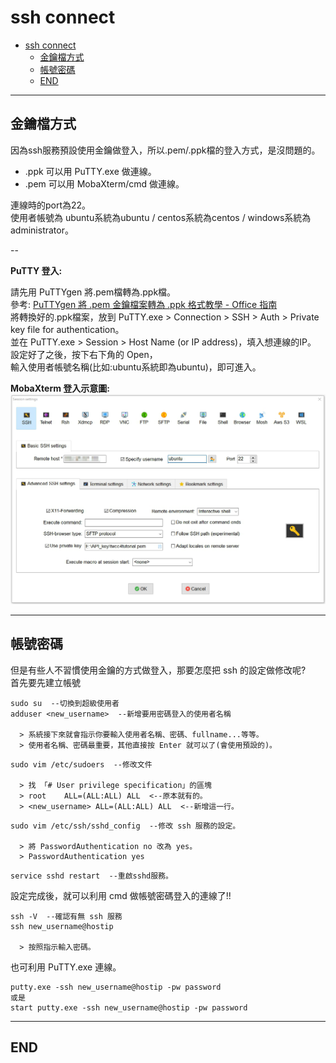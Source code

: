 # ssh connect

<!-- TOC -->

- [ssh connect](#ssh-connect)
  - [金鑰檔方式](#金鑰檔方式)
  - [帳號密碼](#帳號密碼)
  - [END](#end)

<!-- /TOC -->

---

## 金鑰檔方式

因為ssh服務預設使用金鑰做登入，所以.pem/.ppk檔的登入方式，是沒問題的。  

- .ppk 可以用 PuTTY.exe 做連線。
- .pem 可以用 MobaXterm/cmd 做連線。

連線時的port為22。  
使用者帳號為 ubuntu系統為ubuntu / centos系統為centos / windows系統為administrator。

--

**PuTTY 登入:**

請先用 PuTTYgen 將.pem檔轉為.ppk檔。  
參考: [PuTTYgen 將 .pem 金鑰檔案轉為 .ppk 格式教學 - Office 指南](https://officeguide.cc/putty-convert-pem-to-ppk-tutorial/)  
將轉換好的.ppk檔案，放到 PuTTY.exe > Connection > SSH > Auth > Private key file for authentication。  
並在 PuTTY.exe > Session > Host Name (or IP address)，填入想連線的IP。  
設定好了之後，按下右下角的 Open，  
輸入使用者帳號名稱(比如:ubuntu系統即為ubuntu)，即可進入。

**MobaXterm 登入示意圖:**
![mobaxterm_connect_ubuntu](./image/mobaxterm_connect_ubuntu.png)

---

## 帳號密碼

但是有些人不習慣使用金鑰的方式做登入，那要怎麼把 ssh 的設定做修改呢?  
首先要先建立帳號

```{bash}
sudo su  --切換到超級使用者
adduser <new_username>  --新增要用密碼登入的使用者名稱

  > 系統接下來就會指示你要輸入使用者名稱、密碼、fullname...等等。
  > 使用者名稱、密碼最重要，其他直接按 Enter 就可以了(會使用預設的)。
```

```{bash}
sudo vim /etc/sudoers  --修改文件

  > 找 「# User privilege specification」的區塊
  > root    ALL=(ALL:ALL) ALL  <--原本就有的。
  > <new_username> ALL=(ALL:ALL) ALL  <--新增這一行。
```

```{bash}
sudo vim /etc/ssh/sshd_config  --修改 ssh 服務的設定。

  > 將 PasswordAuthentication no 改為 yes。  
  > PasswordAuthentication yes
```

```{bash}
service sshd restart  --重啟sshd服務。
```

設定完成後，就可以利用 cmd 做帳號密碼登入的連線了!!

```{bash}
ssh -V  --確認有無 ssh 服務
ssh new_username@hostip

  > 按照指示輸入密碼。
```

也可利用 PuTTY.exe 連線。

```{bash}
putty.exe -ssh new_username@hostip -pw password
或是
start putty.exe -ssh new_username@hostip -pw password
```

---

## END
